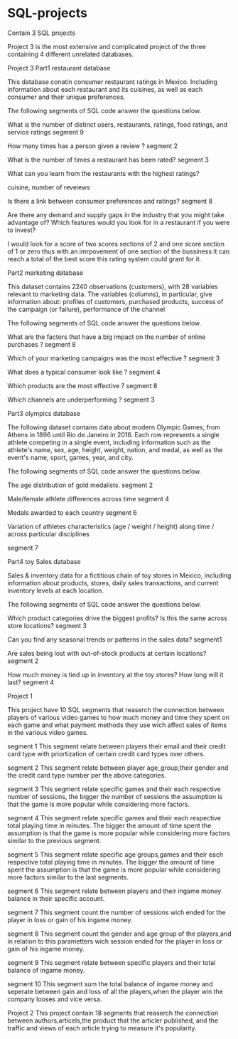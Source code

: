 # SQL-projects
Contain 3 SQL projects

Project 3 is the most extensive and complicated project of the three containing 4 different unrelated databases.

Project 3
Part1 restaurant database

This database conatin consumer restaurant ratings in Mexico. Including information about each restaurant and its cuisines, as well as each consumer and their unique preferences.

The following segments of SQL code answer the questions below. 

What is the number of distinct users, restaurants, ratings, food ratings, and service ratings
segment 9

How many times has a person given a review ?
segment 2

What is the number of times a restaurant has been rated?
segment 3

What can you learn from the restaurants with the highest ratings?

cuisine, number of reveiews

Is there a link between consumer preferences and ratings? 
segment 8

Are there any demand and supply gaps in the industry that you might take advantage of?
Which features would you look for in a restaurant if you were to invest?

I would look for a score of two scores sections of 2 and one score section of 1 or zero thus with an imrpovement of one section of the bussiness it can reach a total of the best score this rating system could grant for it.


Part2 marketing database

This dataset contains 2240 observations (customers), with 28 variables relevant to marketing data.
The variables (columns), in particular, give information about: profiles of customers, purchased products, success of the campaign (or failure), performance of the channel

The following segments of SQL code answer the questions below.
 
What are the factors that have a big impact on the number of online purchases ?
segment 8

Which of your marketing campaigns was the most effective ?
segment 3

What does a typical consumer look like ?
segment 4

Which products are the most effective ?
segment 8

Which channels are underperforming ? 
segment 3


Part3 olympics database

The following dataset contains data about modern Olympic Games, from Athens in 1896 until Rio de Janeiro in 2016.
Each row represents a single athlete competing in a single event, including information such as the athlete's name, sex, age, height, weight, nation, and medal, as well as the event's name, sport, games, year, and city.

The following segments of SQL code answer the questions below. 

The age distribution of gold medalists.
segment 2

Male/female athlete differences across time
segment 4

Medals awarded to each country
segment 6

Variation of athletes characteristics (age / weight / height) along time / across particular disciplines

segment 7


Part4 toy Sales database

Sales & inventory data for a fictitious chain of toy stores in Mexico, including information about products, stores, daily sales transactions, and current inventory levels at each location.


The following segments of SQL code answer the questions below. 

Which product categories drive the biggest profits? Is this the same across store locations?
segment 3

Can you find any seasonal trends or patterns in the sales data?
segment1 

Are sales being lost with out-of-stock products at certain locations?
segment 2

How much money is tied up in inventory at the toy stores? How long will it last?
segment 4


Project 1

This project have 10 SQL segments that reaserch the connection between players of various video games to how much money and time they spent on each game and what payment methods they use wich affect sales of items in the various video games.

segment 1
This segment relate between players their email and their credit card type with priortization of certain credit card types over others.

segment 2
This segment relate between player  age_group,their gender and the credit card type number per the above categories.

segment 3
This segment relate specific games and their each respective number of sessions, the bigger the number of sessions the assumption is that the game is more popular while considering more factors.

segment 4
This segment relate specific games and their each respective total playing time in minutes. The bigger the amount of time spent the assumption is that the game is more popular while considering more factors similar to the previous segment.

segment 5
This segment relate specific age groups,games and their each respective total playing time in minutes. The bigger the amount of time spent the assumption is that the game is more popular while considering more factors similar to the last segments.


segment 6
This segment relate between players and their ingame money balance in their specific account.

segment 7
This segment count the number of sessions wich ended for the player in loss or gain of his ingame money. 

segment 8
This segment count the gender and age group of the players,and in relation to this parametters wich session ended for the player in loss or gain of his ingame money. 

segment 9
This segment relate between specific players and their total balance of ingame money.

segment 10
This segment sum the total balance of ingame money and seperate between gain and loss of all the players,when the player win the company looses and vice versa.


Project 2
This project contain 18 segments that reaserch the connection between authors,articels,the product that the articler published, and the traffic and views of each article trying to measure it's popularity. 

